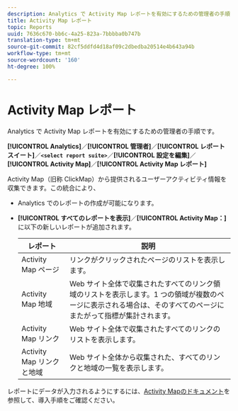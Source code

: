 ```yaml
---
description: Analytics で Activity Map レポートを有効にするための管理者の手順です。
title: Activity Map レポート
topic: Reports
uuid: 7636c670-bb6c-4a25-823a-7bbbba0b747b
translation-type: tm+mt
source-git-commit: 82cf5ddfd4d18af09c2dbedba20514e4b643a94b
workflow-type: tm+mt
source-wordcount: '160'
ht-degree: 100%

---
```



# Activity Map レポート

Analytics で Activity Map レポートを有効にするための管理者の手順です。

**[!UICONTROL Analytics]**／**[!UICONTROL 管理者]**／**[!UICONTROL レポートスイート]**／**`<select report suite>`**／**[!UICONTROL 設定を編集]**／**[!UICONTROL Activity Map]**／**[!UICONTROL Activity Map レポート]**

Activity Map（旧称 ClickMap）から提供されるユーザーアクティビティ情報を収集できます。この統合により、

* Analytics でのレポートの作成が可能になります。
* **[!UICONTROL すべてのレポートを表示]**／**[!UICONTROL Activity Map：]**&#x200B;に以下の新しいレポートが追加されます。

   | レポート | 説明 |
   |---|---|
   | Activity Map ページ | リンクがクリックされたページのリストを表示します。 |
   | Activity Map 地域 | Web サイト全体で収集されたすべてのリンク領域のリストを表示します。1 つの領域が複数のページに表示される場合は、そのすべてのページにまたがって指標が集計されます。 |
   | Activity Map リンク | Web サイト全体で収集されたすべてのリンクのリストを表示します。 |
   | Activity Map リンクと地域 | Web サイト全体から収集された、すべてのリンクと地域の一覧を表示します。 |

レポートにデータが入力されるようにするには、[Activity Mapのドキュメント](https://docs.adobe.com/content/help/ja-JP/analytics/analyze/activity-map/activity-map.html)を参照して、導入手順をご確認ください。
